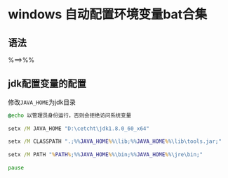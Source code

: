 # windows 自动配置环境变量bat合集
## 语法
%==>%%

## jdk配置变量的配置
修改`JAVA_HOME`为jdk目录
```bat
@echo 以管理员身份运行，否则会拒绝访问系统变量
 
setx /M JAVA_HOME "D:\cetcht\jdk1.8.0_60_x64"
 
setx /M CLASSPATH ".;%%JAVA_HOME%%\lib;%%JAVA_HOME%%\lib\tools.jar;"
 
setx /M PATH "%PATH%;%%JAVA_HOME%%\bin;%%JAVA_HOME%%\jre\bin;"
 
pause
```